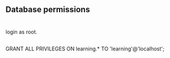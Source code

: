 ## Database permissions
# 
login as root.

##
GRANT ALL PRIVILEGES ON learning.* TO 'learning'@'localhost';

